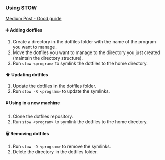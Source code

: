 ### Using STOW
[Medium Post - Good guide](https://medium.com/quick-programming/managing-dotfiles-with-gnu-stow-9b04c155ebad)

#### ➕ Adding dotfiles
1. Create a directory in the dotfiles folder with the name of the program you want to manage.
2. Move the dotfiles you want to manage to the directory you just created (maintain the directory structure).
3. Run `stow <program>` to symlink the dotfiles to the home directory.


#### ⬆️ Updating dotfiles
1. Update the dotfiles in the dotfiles folder.
2. Run `stow -R <program>` to update the symlinks.


#### ⬇️ Using in a new machine
1. Clone the dotfiles repository.
2. Run `stow <program>` to symlink the dotfiles to the home directory.


#### 🗑️ Removing dotfiles
1. Run `stow -D <program>` to remove the symlinks.
2. Delete the directory in the dotfiles folder.
